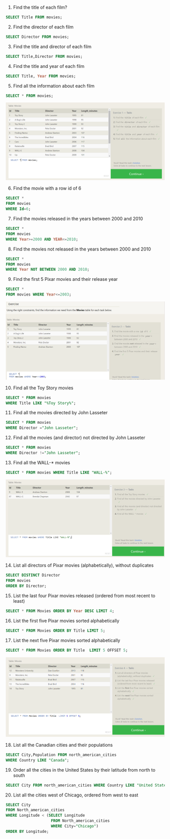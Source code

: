 1. Find the title of each film?

```sql
SELECT Title FROM movies;
```

2. Find the director of each film

```sql
SELECT Director FROM movies;
```

3. Find the title and director of each film

```sql
SELECT Title,Director FROM movies;
```

4. Find the title and year of each film

```sql
SELECT Title, Year FROM movies;
```

5. Find all the information about each film

```sql
SELECT * FROM movies;
```

![alt text](exercise1.png)

6. Find the movie with a row id of 6

```sql
SELECT *
FROM movies
WHERE Id=6;
```

7. Find the movies released in the years between 2000 and 2010

```sql
SELECT *
FROM movies
WHERE Year>=2000 AND YEAR<=2010;
```

8. Find the movies not released in the years between 2000 and 2010

```sql
SELECT *
FROM movies
WHERE Year NOT BETWEEN 2000 AND 2010;
```

9. Find the first 5 Pixar movies and their release year

```sql
SELECT *
FROM movies WHERE Year<=2003;
```

![alt text](exercise2.png)

10. Find all the Toy Story movies

```sql
SELECT * FROM movies
WHERE Title LIKE "%Toy Story%";
```

11. Find all the movies directed by John Lasseter

```sql
SELECT * FROM movies
WHERE Director ="John Lasseter";
```

12. Find all the movies (and director) not directed by John Lasseter

```sql
SELECT * FROM movies
WHERE Director !="John Lasseter";
```

13. Find all the WALL-\* movies

```sql
SELECT * FROM movies WHERE Title LIKE "WALL-%";
```

![alt text](exercise3.png)

14. List all directors of Pixar movies (alphabetically), without duplicates

```sql
SELECT DISTINCT Director
FROM movies
ORDER BY Director;
```

15. List the last four Pixar movies released (ordered from most recent to least)

```sql
SELECT * FROM Movies ORDER BY Year DESC LIMIT 4;
```

16. List the first five Pixar movies sorted alphabetically

```sql
SELECT * FROM Movies ORDER BY Title LIMIT 5;
```

17. List the next five Pixar movies sorted alphabetically

```sql
SELECT * FROM Movies ORDER BY Title  LIMIT 5 OFFSET 5;
```

![alt text](exercise4.png)

18. List all the Canadian cities and their populations

```sql
SELECT City,Population FROM north_american_cities
WHERE Country LIKE "Canada";
```

19. Order all the cities in the United States by their latitude from north to south

```sql
SELECT City FROM north_american_cities WHERE Country LIKE "United States" ORDER BY Latitude;
```

20. List all the cities west of Chicago, ordered from west to east

```sql
SELECT City
FROM North_american_cities
WHERE Longitude < (SELECT Longitude
                    FROM North_american_cities
                    WHERE City="Chicago")
ORDER BY Longitude;
```
